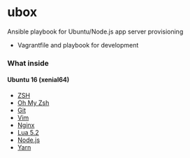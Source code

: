 ubox
====

Ansible playbook for Ubuntu/Node.js app server provisioning
+ Vagrantfile and playbook for development

### What inside

#### Ubuntu 16 (xenial64)

* [ZSH](https://zsh.org)
* [Oh My Zsh](https://ohmyz.sh)
* [Git](https://git-scm.com)
* [Vim](https://vim.org)
* [Nginx](https://nginx.org)
* [Lua 5.2](https://lua.org)
* [Node.js](https://nodejs.org)
* [Yarn](https://yarnpkg.com)
